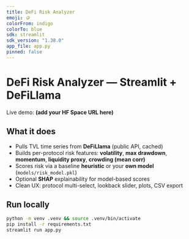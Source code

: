 ```yaml
---
title: DeFi Risk Analyzer
emoji: 🪙
colorFrom: indigo
colorTo: blue
sdk: streamlit
sdk_version: "1.38.0"
app_file: app.py
pinned: false
---
```


# DeFi Risk Analyzer — Streamlit + DeFiLlama

Live demo: **(add your HF Space URL here)**

## What it does

- Pulls TVL time series from **DeFiLlama** (public API, cached)
- Builds per-protocol risk features: **volatility**, **max drawdown**, **momentum**, **liquidity proxy**, **crowding (mean corr)**
- Scores risk via a baseline **heuristic** or your **own model** (`models/risk_model.pkl`)
- Optional **SHAP** explainability for model-based scores
- Clean UX: protocol multi-select, lookback slider, plots, CSV export

## Run locally

```bash
python -m venv .venv && source .venv/bin/activate
pip install -r requirements.txt
streamlit run app.py
```

